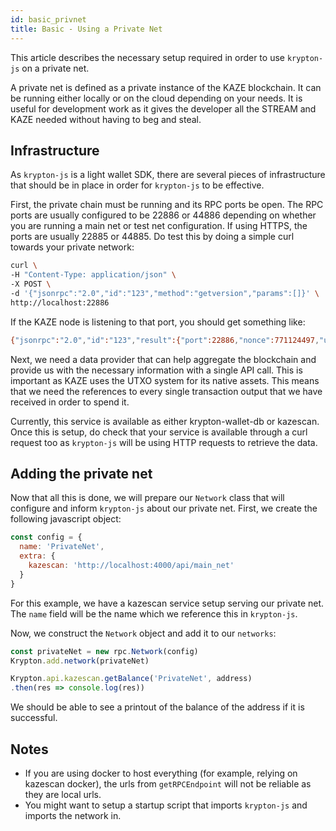 ```yaml
---
id: basic_privnet
title: Basic - Using a Private Net
---
```


This article describes the necessary setup required in order to use `krypton-js` on a private net.

A private net is defined as a private instance of the KAZE blockchain. It can be running either locally or on the cloud depending on your needs. It is useful for development work as it gives the developer all the STREAM and KAZE needed without having to beg and steal.

## Infrastructure

As `krypton-js` is a light wallet SDK, there are several pieces of infrastructure that should be in place in order for `krypton-js` to be effective.

First, the private chain must be running and its RPC ports be open. The RPC ports are usually configured to be 22886 or 44886 depending on whether you are running a main net or test net configuration. If using HTTPS, the ports are usually 22885 or 44885. Do test this by doing a simple curl towards your private network:

```sh
curl \
-H "Content-Type: application/json" \
-X POST \
-d '{"jsonrpc":"2.0","id":"123","method":"getversion","params":[]}' \
http://localhost:22886
```
If the KAZE node is listening to that port, you should get something like:

```sh
{"jsonrpc":"2.0","id":"123","result":{"port":22886,"nonce":771124497,"useragent":"\/KAZE:2.7.3\/"}}
```

Next, we need a data provider that can help aggregate the blockchain and provide us with the necessary information with a single API call. This is important as KAZE uses the UTXO system for its native assets. This means that we need the references to every single transaction output that we have received in order to spend it.

Currently, this service is available as either krypton-wallet-db or kazescan. Once this is setup, do check that your service is available through a curl request too as `krypton-js` will be using HTTP requests to retrieve the data.

## Adding the private net

Now that all this is done, we will prepare our `Network` class that will configure and inform `krypton-js` about our private net. First, we create the following javascript object:

```js
const config = {
  name: 'PrivateNet',
  extra: {
    kazescan: 'http://localhost:4000/api/main_net'
  }
}
```
For this example, we have a kazescan service setup serving our private net. The `name` field will be the name which we reference this in `krypton-js`.

Now, we construct the `Network` object and add it to our `networks`:

```js
const privateNet = new rpc.Network(config)
Krypton.add.network(privateNet)

Krypton.api.kazescan.getBalance('PrivateNet', address)
.then(res => console.log(res))
```

We should be able to see a printout of the balance of the address if it is successful.

## Notes

- If you are using docker to host everything (for example, relying on kazescan docker), the urls from `getRPCEndpoint` will not be reliable as they are local urls.
- You might want to setup a startup script that imports `krypton-js` and imports the network in.
